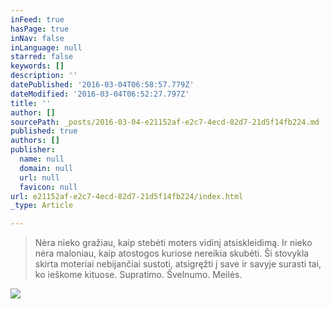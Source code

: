 ```yaml
---
inFeed: true
hasPage: true
inNav: false
inLanguage: null
starred: false
keywords: []
description: ''
datePublished: '2016-03-04T06:58:57.779Z'
dateModified: '2016-03-04T06:52:27.797Z'
title: ''
author: []
sourcePath: _posts/2016-03-04-e21152af-e2c7-4ecd-82d7-21d5f14fb224.md
published: true
authors: []
publisher:
  name: null
  domain: null
  url: null
  favicon: null
url: e21152af-e2c7-4ecd-82d7-21d5f14fb224/index.html
_type: Article

---
```

> Nėra nieko gražiau, kaip stebėti moters vidinį atsiskleidimą. Ir nieko nėra maloniau, kaip atostogos kuriose nereikia skubėti. Ši stovykla skirta moteriai nebijančiai sustoti, atsigręžti į save ir savyje surasti tai, ko ieškome kituose. Supratimo.  Švelnumo.  Meilės.

![](https://s3-us-west-2.amazonaws.com/the-grid-img/p/32ba61ae3e59a678648ba8cc1dbc3f7f99829512.jpg)